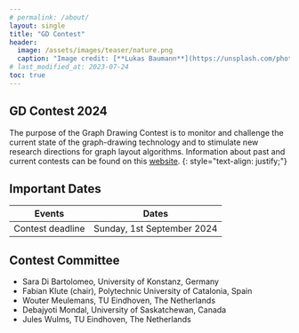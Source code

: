 ```yaml
---
# permalink: /about/
layout: single
title: "GD Contest"
header:
  image: /assets/images/teaser/nature.png
  caption: "Image credit: [**Lukas Baumann**](https://unsplash.com/photos/3HfojmWqSBc)"
# last_modified_at: 2023-07-24
toc: true
---
```


## GD Contest 2024

The purpose of the Graph Drawing Contest is to monitor and challenge the current state of the graph-drawing technology and to stimulate new research directions for graph layout algorithms. Information about past and current contests can be found on this [website](https://mozart.diei.unipg.it/gdcontest/2024/ ).
{: style="text-align: justify;"}


## Important Dates


| Events                      | Dates                                 |
|-----------------------------|---------------------------------------|
| Contest deadline	 	        | Sunday, 1st September 2024            | 

## Contest Committee

* Sara Di Bartolomeo, University of Konstanz, Germany
* Fabian Klute (chair), Polytechnic University of Catalonia, Spain
* Wouter Meulemans, TU Eindhoven, The Netherlands
* Debajyoti Mondal, University of Saskatchewan, Canada
* Jules Wulms, TU Eindhoven, The Netherlands